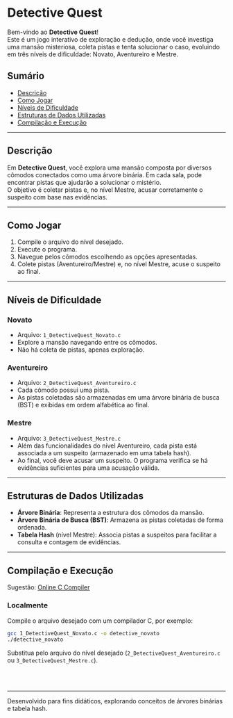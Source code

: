 # Detective Quest

Bem-vindo ao **Detective Quest**!  
Este é um jogo interativo de exploração e dedução, onde você investiga uma mansão misteriosa, coleta pistas e tenta solucionar o caso, evoluindo em três níveis de dificuldade: Novato, Aventureiro e Mestre.

## Sumário

- [Descrição](#descrição)
- [Como Jogar](#como-jogar)
- [Níveis de Dificuldade](#níveis-de-dificuldade)
- [Estruturas de Dados Utilizadas](#estruturas-de-dados-utilizadas)
- [Compilação e Execução](#compilação-e-execução)

---

## Descrição

Em **Detective Quest**, você explora uma mansão composta por diversos cômodos conectados como uma árvore binária. Em cada sala, pode encontrar pistas que ajudarão a solucionar o mistério.  
O objetivo é coletar pistas e, no nível Mestre, acusar corretamente o suspeito com base nas evidências.

---

## Como Jogar

1. Compile o arquivo do nível desejado.
2. Execute o programa.
3. Navegue pelos cômodos escolhendo as opções apresentadas.
4. Colete pistas (Aventureiro/Mestre) e, no nível Mestre, acuse o suspeito ao final.

---

## Níveis de Dificuldade

### Novato

- Arquivo: `1_DetectiveQuest_Novato.c`
- Explore a mansão navegando entre os cômodos.
- Não há coleta de pistas, apenas exploração.

### Aventureiro

- Arquivo: `2_DetectiveQuest_Aventureiro.c`
- Cada cômodo possui uma pista.
- As pistas coletadas são armazenadas em uma árvore binária de busca (BST) e exibidas em ordem alfabética ao final.

### Mestre

- Arquivo: `3_DetectiveQuest_Mestre.c`
- Além das funcionalidades do nível Aventureiro, cada pista está associada a um suspeito (armazenado em uma tabela hash).
- Ao final, você deve acusar um suspeito. O programa verifica se há evidências suficientes para uma acusação válida.

---

## Estruturas de Dados Utilizadas

- **Árvore Binária**: Representa a estrutura dos cômodos da mansão.
- **Árvore Binária de Busca (BST)**: Armazena as pistas coletadas de forma ordenada.
- **Tabela Hash** (nível Mestre): Associa pistas a suspeitos para facilitar a consulta e contagem de evidências.

---

## Compilação e Execução

Sugestão: [Online C Compiler](https://www.onlinegdb.com/online_c_compiler)

### Localmente

Compile o arquivo desejado com um compilador C, por exemplo:

```sh
gcc 1_DetectiveQuest_Novato.c -o detective_novato
./detective_novato
```

Substitua pelo arquivo do nível desejado (`2_DetectiveQuest_Aventureiro.c` ou `3_DetectiveQuest_Mestre.c`).

</br>
</br>

---

Desenvolvido para fins didáticos, explorando conceitos de árvores binárias e tabela hash.
